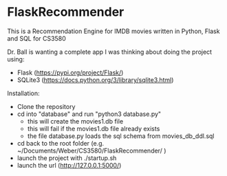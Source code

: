# FlaskRecommender
This is a Recommendation Engine for IMDB movies written in Python, Flask and SQL for CS3580

Dr. Ball is wanting a complete app
I was thinking about doing the project using:

  - Flask (https://pypi.org/project/Flask/) 
  - SQLite3 (https://docs.python.org/3/library/sqlite3.html)


Installation:
  - Clone the repository
  - cd into "database" and run "python3 database.py" 
    - this will create the movies1.db file
    - this will fail if the movies1.db file already exists
    - the file database.py loads the sql schema from movies_db_ddl.sql 
  - cd back to the root folder (e.g.  ~/Documents/Weber/CS3580/FlaskRecommender/ )
  - launch the project with ./startup.sh
  - launch the url (http://127.0.0.1:5000/)
  
